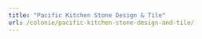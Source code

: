 ```yaml
---
title: "Pacific Kitchen Stone Design & Tile"
url: /colonie/pacific-kitchen-stone-design-and-tile/
---
```

